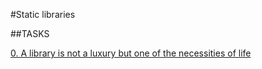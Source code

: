#Static libraries

##TASKS


[0. A library is not a luxury but one of the necessities of life](libmy.a)

